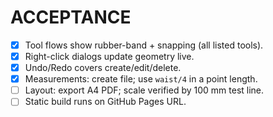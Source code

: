 # ACCEPTANCE

- [x] Tool flows show rubber-band + snapping (all listed tools).
- [x] Right-click dialogs update geometry live.
- [x] Undo/Redo covers create/edit/delete.
- [x] Measurements: create file; use `waist/4` in a point length.
- [ ] Layout: export A4 PDF; scale verified by 100 mm test line.
- [ ] Static build runs on GitHub Pages URL.
